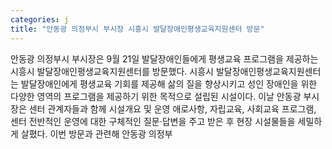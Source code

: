 ```yaml
---
categories: j
title: "안동광 의정부시 부시장 시흥시 발달장애인평생교육지원센터 방문"
---
```

안동광 의정부시 부시장은 9월 21일 발달장애인들에게 평생교육 프로그램을 제공하는 시흥시 발달장애인평생교육지원센터를 방문했다. 시흥시 발달장애인평생교육지원센터는 발달장애인에게 평생교육 기회를 제공해 삶의 질을 향상시키고 성인 장애인을 위한 다양한 영역의 프로그램을 제공하기 위한 목적으로 설립된 시설이다. 이날 안동광 부시장은 센터 관계자들과 함께 시설개요 및 운영 애로사항, 자립교육, 사회교육 프로그램, 센터 전반적인 운영에 대한 구체적인 질문·답변을 주고 받은 후 현장 시설물들을 세밀하게 살폈다. 이번 방문과 관련해 안동광 의정부